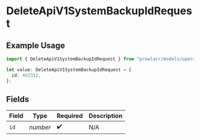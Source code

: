 # DeleteApiV1SystemBackupIdRequest

## Example Usage

```typescript
import { DeleteApiV1SystemBackupIdRequest } from "prowlarr/models/operations";

let value: DeleteApiV1SystemBackupIdRequest = {
  id: 463312,
};
```

## Fields

| Field              | Type               | Required           | Description        |
| ------------------ | ------------------ | ------------------ | ------------------ |
| `id`               | *number*           | :heavy_check_mark: | N/A                |